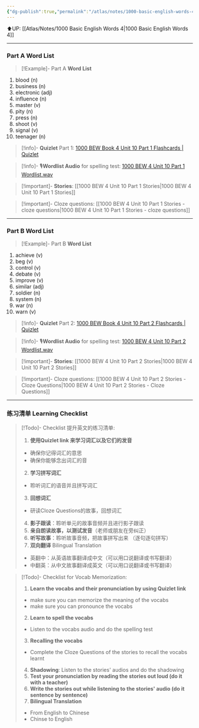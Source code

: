 ```yaml
---
{"dg-publish":true,"permalink":"/atlas/notes/1000-basic-english-words-4-unit-10/","noteIcon":""}
---
```


⬆️UP: [[Atlas/Notes/1000 Basic English Words 4\|1000 Basic English Words 4]]

---
### Part A Word List

> [!Example]- Part A **Word List**

1. blood (n)
2. business (n)
3. electronic (adj)
4. influence (n)
5. master (v)
6. pity (n)
7. press (n)
8. shoot (v)
9. signal (v)
10. teenager (n)

> [!info]- **Quizlet** Part 1: [1000 BEW Book 4 Unit 10 Part 1 Flashcards | Quizlet]()

> [!info]- 🎙️**Wordlist Audio** for spelling test: [1000 BEW 4 Unit 10 Part 1 Wordlist.wav]()

> [!important]- **Stories**: [[1000 BEW 4 Unit 10 Part 1 Stories\|1000 BEW 4 Unit 10 Part 1 Stories]]

> [!important]- Cloze questions: [[1000 BEW 4 Unit 10 Part 1 Stories - cloze questions\|1000 BEW 4 Unit 10 Part 1 Stories - cloze questions]]

---
### Part B Word List

> [!Example]- Part B **Word List**

1. achieve (v)
2. beg (v)
3. control (v)
4. debate (v)
5. improve (v)
6. similar (adj)
7. soldier (n)
8. system (n)
9. war (n)
10. warn (v)

> [!info]- **Quizlet** Part 2: [1000 BEW Book 4 Unit 10 Part 2 Flashcards | Quizlet]()

> [!info]- 🎙️**Wordlist Audio** for spelling test: [1000 BEW 4 Unit 10 Part 2 Wordlist.wav]()

> [!important]- **Stories**: [[1000 BEW 4 Unit 10 Part 2 Stories\|1000 BEW 4 Unit 10 Part 2 Stories]]

> [!important]- Cloze questions: [[1000 BEW 4 Unit 10 Part 2 Stories - Cloze Questions\|1000 BEW 4 Unit 10 Part 2 Stories - Cloze Questions]]


---- 
### 练习清单 Learning Checklist

> [!Todo]- Checklist 提升英文的练习清单:
> 1. **使用Quizlet link 来学习词汇以及它们的发音** 
>	- 确保你记得词汇的意思 
>	- 确保你能够念出词汇的音 
> 2. **学习拼写词汇** 
>	- 聆听词汇的语音并且拼写词汇 
> 3. **回想词汇**
>	- 研读Cloze Questions的故事，回想词汇 
> 4. **影子跟读**：聆听单元的故事音频并且进行影子跟读 
> 5. **亲自朗读故事，以测试发音**（老师或朋友在旁纠正）
> 6. **听写故事**：聆听故事音频，把故事拼写出来 （逐句逐句拼写）
> 7. **双向翻译** Bilingual Translation 
>	- 英翻中：从英语故事翻译成中文（可以用口说翻译或书写翻译）
>	- 中翻英：从中文故事翻译成英文（可以用口说翻译或书写翻译）

> [!Todo]- Checklist for Vocab Memorization:
> 
> 1. **Learn the vocabs and their pronunciation by using Quizlet link**
>	- make sure you can memorize the meaning of the vocabs
>	- make sure you can pronounce the vocabs
> 2. **Learn to spell the vocabs**
>	- Listen to the vocabs audio and do the spelling test
> 3. **Recalling the vocabs**
>	- Complete the Cloze Questions of the stories to recall the vocabs learnt
> 4. **Shadowing**: Listen to the stories' audios and do the shadowing
> 5. **Test your pronunciation by reading the stories out loud (do it with a teacher)**
> 6. **Write the stories out while listening to the stories' audio (do it sentence by sentence)**
> 7. **Bilingual Translation** 
> 	- From English to Chinese
> 	- Chinse to English

